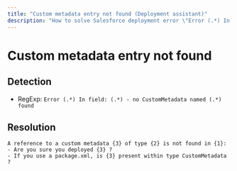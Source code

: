 ```yaml
---
title: "Custom metadata entry not found (Deployment assistant)"
description: "How to solve Salesforce deployment error \"Error (.*) In field: (.*) - no CustomMetadata named (.*) found\""
---
```

<!-- markdownlint-disable MD013 -->
# Custom metadata entry not found

## Detection

- RegExp: `Error (.*) In field: (.*) - no CustomMetadata named (.*) found`

## Resolution

```shell
A reference to a custom metadata {3} of type {2} is not found in {1}:
- Are you sure you deployed {3} ?
- If you use a package.xml, is {3} present within type CustomMetadata ?

```
